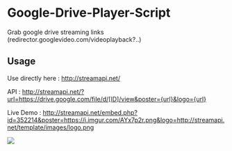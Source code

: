# Google-Drive-Player-Script
Grab google drive streaming links (redirector.googlevideo.com/videoplayback?..)

## Usage

Use directly here : <a href="http://streamapi.net/" rel="dofollow">http://streamapi.net/

API : http://streamapi.net/?url=https://drive.google.com/file/d/[ID]/view&poster={url}&logo={url}

Live Demo : http://streamapi.net/embed.php?id=352214&poster=https://i.imgur.com/AYx7p2r.png&logo=http://streamapi.net/template/images/logo.png

![](https://i.imgur.com/SByXAkH.png)
